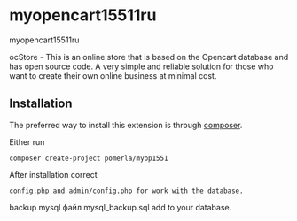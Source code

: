 # myopencart15511ru

myopencart15511ru

ocStore - This is an online store that is based on the Opencart database and has open source code. A very simple and reliable solution for those who want to create their own online business at minimal cost.

Installation
------------

The preferred way to install this extension is through [composer](http://getcomposer.org/download/).

Either run

```
composer create-project pomerla/myop1551
```

After installation correct 
```
config.php and admin/config.php for work with the database.
```

backup mysql файл mysql_backup.sql add to your database.